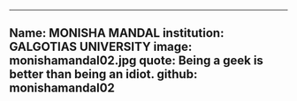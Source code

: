 ---
Name: MONISHA MANDAL
institution: GALGOTIAS UNIVERSITY
image: monishamandal02.jpg 
quote: Being a geek is better than being an idiot.
github: monishamandal02
------
